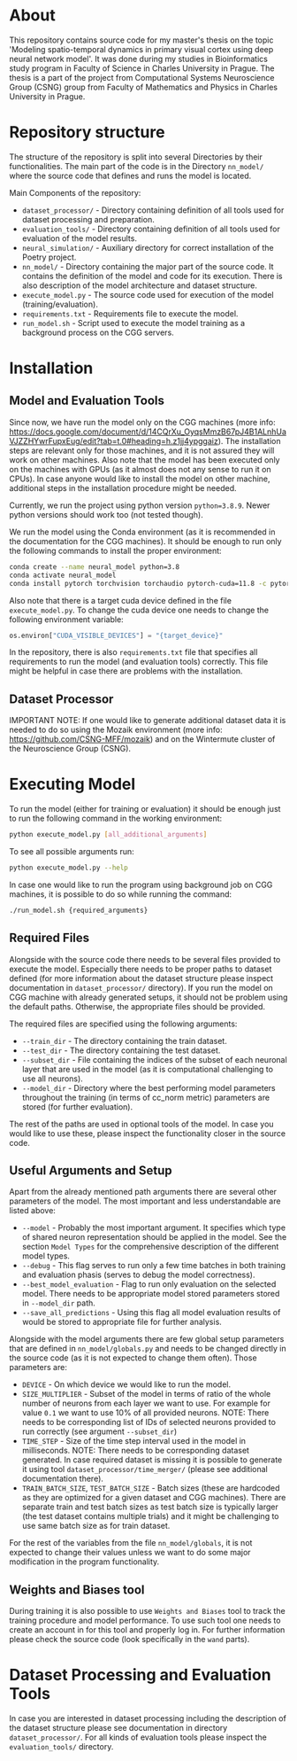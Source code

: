 # About

This repository contains source code for my master's thesis on 
the topic 'Modeling spatio-temporal dynamics in primary visual
cortex using deep neural network model'. It was done during my studies in
Bioinformatics study program in Faculty of Science in Charles University in 
Prague. The thesis is a part of the project from Computational Systems 
Neuroscience Group (CSNG) group from Faculty of Mathematics and Physics in 
Charles University in Prague.

# Repository structure
The structure of the repository is split into several Directories by their
functionalities. The main part of the code is in the Directory `nn_model/` 
where the source code that defines and runs the model is located. 

Main Components of the repository:
- `dataset_processor/` - Directory containing definition of all tools used for dataset processing and preparation.
- `evaluation_tools/` - Directory containing definition of all tools used for evaluation of the model results.
- `neural_simulation/` - Auxiliary directory for correct installation of the Poetry project.
- `nn_model/` - Directory containing the major part of the source code. It contains the definition of the model and code for its execution. There is also description of the model architecture and dataset structure.
- `execute_model.py` - The source code used for execution of the model (training/evaluation).
- `requirements.txt` - Requirements file to execute the model.
- `run_model.sh` - Script used to execute the model training as a background process on the CGG servers.

# Installation

## Model and Evaluation Tools
Since now, we have run the model only on the CGG machines (more info: 
https://docs.google.com/document/d/14CQrXu_OyqsMmzB67pJ4B1ALnhUaVJZZHYwrFupxEug/edit?tab=t.0#heading=h.z1jj4ypggaiz).
The installation steps are relevant only for those machines, and it is not assured 
they will work on other machines. Also note that the model has been executed only on
the machines with GPUs (as it almost does not any sense to run it on CPUs). In case
anyone would like to install the model on other machine, additional steps in the 
installation procedure might be needed.

Currently, we run the project using python version `python=3.8.9`. Newer python 
versions should work too (not tested though).

We run the model using the Conda environment (as it is recommended in the 
documentation for the CGG machines). It should be enough to run only the following
commands to install the proper environment:

```bash
conda create --name neural_model python=3.8
conda activate neural_model
conda install pytorch torchvision torchaudio pytorch-cuda=11.8 -c pytorch -c nvidia
```

Also note that there is a target cuda device defined in the file `execute_model.py`.
To change the cuda device one needs to change the following environment variable:

```python
os.environ["CUDA_VISIBLE_DEVICES"] = "{target_device}"
```

In the repository, there is also `requirements.txt` file that specifies all 
requirements to run the model (and evaluation tools) correctly. This file might be 
helpful in case there are problems with the installation.

## Dataset Processor
IMPORTANT NOTE: If one would like to generate additional dataset data it is needed 
to do so using the Mozaik environment 
(more info: https://github.com/CSNG-MFF/mozaik) and on the Wintermute cluster 
of the Neuroscience Group (CSNG).

# Executing Model
To run the model (either for training or evaluation) it should be enough just to 
run the following command in the working environment:

```bash
python execute_model.py [all_additional_arguments]
```

To see all possible arguments run:

```bash
python execute_model.py --help
```

In case one would like to run the program using background job on CGG machines, it
is possible to do so while running the command:

```bash
./run_model.sh {required_arguments}
```

## Required Files
Alongside with the source code there needs to be several files provided to execute
the model. Especially there needs to be proper paths to dataset defined (for more information about the dataset structure please inspect documentation in `dataset_processor/` directory). If you run the model on CGG machine with already generated setups, it 
should not be problem using the default paths. Otherwise, the appropriate files
should be provided.

The required files are specified using the following arguments:
- `--train_dir` - The directory containing the train dataset.
- `--test_dir` - The directory containing the test dataset.
- `--subset_dir` - File containing the indices of the subset of each neuronal layer that are used in the model (as it is computational challenging to use all neurons).
- `--model_dir` - Directory where the best performing model parameters throughout 
the training (in terms of cc_norm metric) parameters are stored (for further 
evaluation).

The rest of the paths are used in optional tools of the model. In case you would
like to use these, please inspect the functionality closer in the source code.

## Useful Arguments and Setup
Apart from the already mentioned path arguments there are several other parameters
of the model. The most important and less understandable are listed above:

- `--model` - Probably the most important argument. It specifies which type of 
shared neuron representation should be applied in the model. See the section `Model Types` for the comprehensive description of the different model types.
- `--debug` - This flag serves to run only a few time batches in both training and evaluation phasis (serves to debug the model correctness).
- `--best_model_evaluation` - Flag to run only evaluation on the selected model. There needs to be appropriate model stored parameters stored in `--model_dir` path.
- `--save_all_predictions` - Using this flag all model evaluation results of would be stored to appropriate file for further analysis.

Alongside with the model arguments there are few global setup 
parameters that are defined in `nn_model/globals.py` and needs to
be changed directly in the source code (as it is not expected to 
change them often). Those parameters are:

- `DEVICE` - On which device we would like to run the model.
- `SIZE_MULTIPLIER` - Subset of the model in terms of ratio of the whole number of neurons from each layer we want to use. For example for value `0.1` we want to use 10% of all provided neurons. NOTE: There needs to be corresponding list of IDs of selected neurons provided to run correctly (see argument `--subset_dir`) 
- `TIME_STEP` - Size of the time step interval used in the model in milliseconds. NOTE: There needs to be corresponding dataset generated. In case required dataset is missing it is possible to generate it using tool `dataset_processor/time_merger/` (please see additional documentation there).
- `TRAIN_BATCH_SIZE`, `TEST_BATCH_SIZE` - Batch sizes (these are hardcoded as they are optimized for a given dataset and CGG machines). There are separate train and test batch sizes as test batch size is typically larger (the test dataset contains multiple trials) and it might be challenging to use same batch size as for train dataset.

For the rest of the variables from the file `nn_model/globals`, it is 
not expected to change their values unless we want to do some major 
modification in the program functionality.

## Weights and Biases tool
During training it is also possible to use `Weights and Biases` tool 
to track the training procedure and model performance. To use such
tool one needs to create an account in for this tool and properly 
log in. For further information please check the source code 
(look specifically in the `wand` parts).

# Dataset Processing and Evaluation Tools
In case you are interested in dataset processing including the 
description of the dataset structure please see documentation in 
directory `dataset_processor/`. For all kinds of evaluation tools 
please inspect the `evaluation_tools/` directory.
